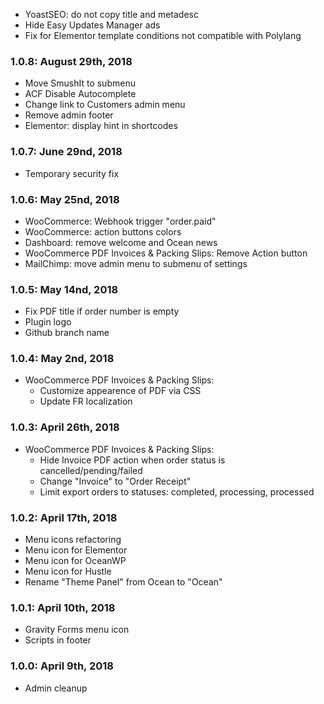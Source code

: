 * YoastSEO: do not copy title and metadesc
* Hide Easy Updates Manager ads
* Fix for Elementor template conditions not compatible with Polylang

### 1.0.8: August 29th, 2018
* Move SmushIt to submenu
* ACF Disable Autocomplete
* Change link to Customers admin menu
* Remove admin footer
* Elementor: display hint in shortcodes

### 1.0.7: June 29nd, 2018
* Temporary security fix

### 1.0.6: May 25nd, 2018
* WooCommerce: Webhook trigger "order.paid"
* WooCommerce: action buttons colors
* Dashboard: remove welcome and Ocean news
* WooCommerce PDF Invoices & Packing Slips: Remove Action button
* MailChimp: move admin menu to submenu of settings
 
### 1.0.5: May 14nd, 2018
* Fix PDF title if order number is empty
* Plugin logo
* Github branch name

### 1.0.4: May 2nd, 2018
* WooCommerce PDF Invoices & Packing Slips: 
    * Customize appearence of PDF via CSS
    * Update FR localization

### 1.0.3: April 26th, 2018
* WooCommerce PDF Invoices & Packing Slips: 
    * Hide Invoice PDF action when order status is cancelled/pending/failed
    * Change "Invoice" to "Order Receipt"
    * Limit export orders to statuses: completed, processing, processed

### 1.0.2: April 17th, 2018
* Menu icons refactoring
* Menu icon for Elementor
* Menu icon for OceanWP
* Menu icon for Hustle
* Rename "Theme Panel" from Ocean to "Ocean"

### 1.0.1: April 10th, 2018
* Gravity Forms menu icon
* Scripts in footer

### 1.0.0: April 9th, 2018
* Admin cleanup